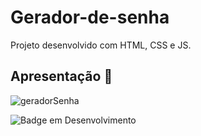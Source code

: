 # Gerador-de-senha
Projeto desenvolvido com HTML, CSS e JS.

## Apresentação :hammer: 

![geradorSenha](https://user-images.githubusercontent.com/95131108/196308850-0fcd3a15-f784-41ef-9316-8bf536d0e7fc.jpg)

![Badge em Desenvolvimento](http://img.shields.io/static/v1?label=STATUS&message=EM%20DESENVOLVIMENTO&color=GREEN&style=for-the-badge)
